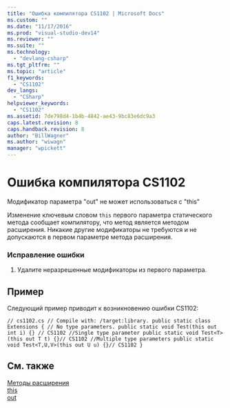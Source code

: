 ```yaml
---
title: "Ошибка компилятора CS1102 | Microsoft Docs"
ms.custom: ""
ms.date: "11/17/2016"
ms.prod: "visual-studio-dev14"
ms.reviewer: ""
ms.suite: ""
ms.technology: 
  - "devlang-csharp"
ms.tgt_pltfrm: ""
ms.topic: "article"
f1_keywords: 
  - "CS1102"
dev_langs: 
  - "CSharp"
helpviewer_keywords: 
  - "CS1102"
ms.assetid: 7de798d4-1b4b-4842-ae43-9bc83e6dc9a3
caps.latest.revision: 8
caps.handback.revision: 8
author: "BillWagner"
ms.author: "wiwagn"
manager: "wpickett"
---
```

# Ошибка компилятора CS1102
Модификатор параметра "out" не может использоваться с "this"  
  
 Изменение ключевым словом `this` первого параметра статического метода сообщает компилятору, что метод является методом расширения. Никакие другие модификаторы не требуются и не допускаются в первом параметре метода расширения.  
  
### Исправление ошибки  
  
1.  Удалите неразрешенные модификаторы из первого параметра.  
  
## Пример  
 Следующий пример приводит к возникновению ошибки CS1102:  
  
```  
// cs1102.cs // Compile with: /target:library. public static class Extensions { // No type parameters. public static void Test(this out int i) {} // CS1102 //Single type parameter public static void Test<T>(this out T t) {}// CS1102 //Multiple type parameters public static void Test<T,U,V>(this out U u) {}// CS1102 }  
```  
  
## См. также  
 [Методы расширения](../Topic/Extension%20Methods%20\(C%23%20Programming%20Guide\).md)   
 [this](../Topic/this%20\(C%23%20Reference\).md)   
 [out](../Topic/out%20\(C%23%20Reference\).md)